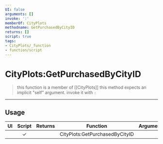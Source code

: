 ```yaml
---
UI: false
arguments: []
invoke: ':'
memberOf: CityPlots
methodname: GetPurchasedByCityID
returns: []
script: true
tags:
- CityPlots/_function
- function/script
---
```

# CityPlots:GetPurchasedByCityID
> this function is a member of [[CityPlots]]
> this method expects an implicit "self" argument. invoke it with `:`
-----
## Usage
|  UI | Script | Returns | Function | Arguments |
|:---:|:------:|-------:|:--------:|:---------|
| |✓||CityPlots:GetPurchasedByCityID||
